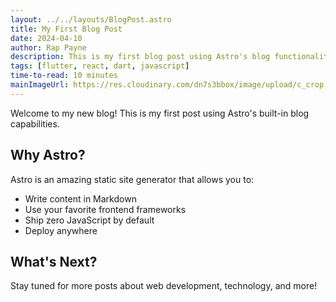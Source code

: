 ```yaml
---
layout: ../../layouts/BlogPost.astro
title: My First Blog Post
date: 2024-04-10
author: Rap Payne
description: This is my first blog post using Astro's blog functionality.
tags: [flutter, react, dart, javascript]
time-to-read: 10 minutes
mainImageUrl: https://res.cloudinary.com/dn7s3bbox/image/upload/c_crop,ar_1:1/v1731718067/0_twitF9NUIVM80RPu_ovdea1.webp
---
```


Welcome to my new blog! This is my first post using Astro's built-in blog capabilities.

## Why Astro?

Astro is an amazing static site generator that allows you to:

- Write content in Markdown
- Use your favorite frontend frameworks
- Ship zero JavaScript by default
- Deploy anywhere

## What's Next?

Stay tuned for more posts about web development, technology, and more!